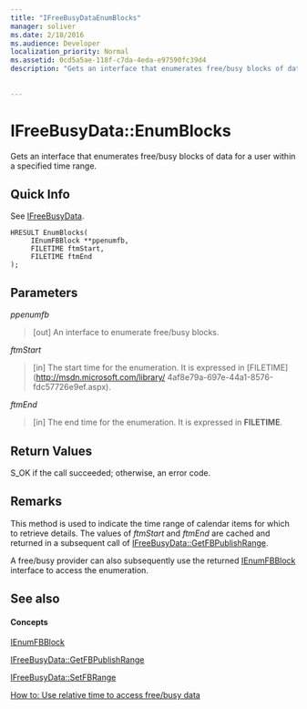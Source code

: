 ```yaml
---
title: "IFreeBusyDataEnumBlocks"
manager: soliver
ms.date: 2/18/2016
ms.audience: Developer
localization_priority: Normal
ms.assetid: 0cd5a5ae-118f-c7da-4eda-e97590fc39d4
description: "Gets an interface that enumerates free/busy blocks of data for a user within a specified time range."
 
 
---
```


# IFreeBusyData::EnumBlocks

Gets an interface that enumerates free/busy blocks of data for a user within a specified time range.
  
## Quick Info

See [IFreeBusyData](ifreebusydata.md).
  
```
HRESULT EnumBlocks( 
     IEnumFBBlock **ppenumfb,  
     FILETIME ftmStart, 
     FILETIME ftmEnd 
);

```

## Parameters

 _ppenumfb_
  
> [out] An interface to enumerate free/busy blocks.
    
 _ftmStart_
  
> [in] The start time for the enumeration. It is expressed in [FILETIME](http://msdn.microsoft.com/library/ 4af8e79a-697e-44a1-8576-fdc57726e9ef.aspx).
    
 _ftmEnd_
  
> [in] The end time for the enumeration. It is expressed in **FILETIME**. 
    
## Return Values

S_OK if the call succeeded; otherwise, an error code.
  
## Remarks

This method is used to indicate the time range of calendar items for which to retrieve details. The values of  *ftmStart*  and  *ftmEnd*  are cached and returned in a subsequent call of [IFreeBusyData::GetFBPublishRange](ifreebusydata-getfbpublishrange.md).
  
A free/busy provider can also subsequently use the returned [IEnumFBBlock](ienumfbblock.md) interface to access the enumeration. 
  
## See also

#### Concepts

[IEnumFBBlock](ienumfbblock.md)
  
[IFreeBusyData::GetFBPublishRange](ifreebusydata-getfbpublishrange.md)
  
[IFreeBusyData::SetFBRange](ifreebusydata-setfbrange.md)
  
[How to: Use relative time to access free/busy data](how-to-use-relative-time-to-access-free-busy-data.md)

